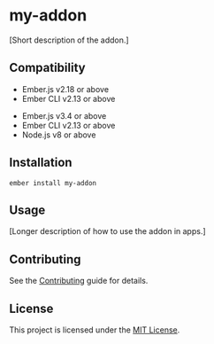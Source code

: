 # my-addon

[Short description of the addon.]

## Compatibility

- Ember.js v2.18 or above
- Ember CLI v2.13 or above

* Ember.js v3.4 or above
* Ember CLI v2.13 or above
* Node.js v8 or above

## Installation

```
ember install my-addon
```

## Usage

[Longer description of how to use the addon in apps.]

## Contributing

See the [Contributing](CONTRIBUTING.md) guide for details.

## License

This project is licensed under the [MIT License](LICENSE.md).
